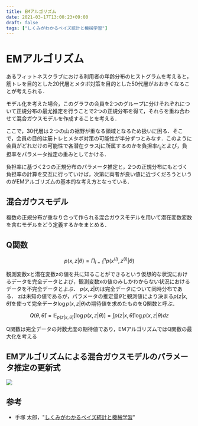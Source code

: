 ```yaml
---
title: EMアルゴリズム
date: 2021-03-17T13:00:23+09:00
draft: false
tags: ["しくみがわかるベイズ統計と機械学習"] 
---
```

<!--more-->
# EMアルゴリズム
あるフィットネスクラブにおける利用者の年齢分布のヒストグラムを考えると，筋トレを目的とした20代層とメタボ対策を目的とした50代層がおおきくなることが考えられる．

モデル化を考えた場合，このグラフの会員を2つのグループに分けそれぞれについて正規分布の最尤推定を行うことで2つの正規分布を得て，それらを重ね合わせて混合ガウスモデルを作成することを考える．

ここで，30代層は２つの山の裾野が重なる領域となるため扱いに困る．そこで，会員の目的は筋トレとメタボ対策の可能性が半分ずつとみなす．このように会員がどれだけの可能性で各潜在クラスjに所属するのかを負担率$r_{ij}$とよび，負担率をパラメータ推定の重みとしてかける．

負担率に基づく2つの正規分布のパラメータ推定と，2つの正規分布にもとづく負担率の計算を交互に行っていけば，次第に両者が良い値に近づくだろうというのがEMアルゴリズムの基本的な考え方となっている．

## 混合ガウスモデル
複数の正規分布が重なり合って作られる混合ガウスモデルを用いて潜在変数変数を含むモデルをどう定義するかをまとめる．

## Q関数

$$p(x,z|\theta)=\Pi_{i=1}^np(x^{(i)},z^{(i)}|\theta)$$

観測変数xと潜在変数zの値を共に知ることができるという仮想的な状況におけるデータを完全データとよび，観測変数xの値のみしかわからない状況におけるデータを不完全データとよぶ．
$p(x,z|\theta)$は完全データについて同時分布である．
zは未知の値であるが，パラメータの推定量$\hat{\theta}$と観測値により決まる$p(z|x,\hat{\theta})$を使って完全データ$\log p(x,z|\theta)$の期待値を求めたものをQ関数と呼ぶ．

$$Q(\theta,\hat{\theta})=\mathbb{E}_{p(z|x,\hat{\theta})}[\log p(x,z|\theta)]=\int p(z|x,\hat{\theta})\log p(x,z|\theta)dz$$

Q関数は完全データの対数尤度の期待値であり，EMアルゴリズムではQ関数の最大化を考える

## EMアルゴリズムによる混合ガウスモデルのパラメータ推定の更新式

![](.././EM更新.png)
<!-- 1. $t=1$と設定，各jについて$\hat{\pi}_j^{(0)},\hat{\mu_j}^{(0)},\hat{\sigma^{2(0)}_j}$をランダムな値で初期化する．($\pi$はマルチヌーイ分布のパラメータベクトル，$\mu$は各正規分布の平均パラメータ，$\sigma^2$は各正規分布の分散パラメータ)

2. パラメータ値が収束するまで以下を繰り返す．

- Eステップ(期待値計算)

$$r_{ij}=\mathbb{E}_{p(z^{(i)}|x^{(i)},\hat{\theta})}[z_{ij}]$$

- Mステップ(最大化)$r_{ij}$を使いQ関数を最大化する$\hat{\pi}_j^{(t)},\hat{\mu}_j^{(t)}\hat{\sigma}_j^{2(t)}$を計算する．

$$Q(\theta,\hat{\theta})=\sum_{i=1}^n\sum_{j=1}^kr_{ij}(\log\pi_j+\log\mathcal{N}(x^{(i)}|\mu_j,\sigma_j^2))$$

より

$$R_j^{(t)}=\sum_{i=1}^{n}r_{ij}^{t}$$
$$\hat{\pi}_j^{(t)}=\frac{R_j^{(t)}}{\sum_{j=1}^kR_j^{(t)}}$$
$$\hat{\mu}_j^{(t)}=\frac{\sum_{i=1}^nr_{ij}^{(t)}x_i}{R_j^{(t)}}$$
$$\hat{\sigma}_j^{2(t)}=\frac{\sum_{i=1}^nr_{ij}^{(t)}(x_i-\hat{\mu}_j^{(t)})^2}{R_j^{(t)}}$$

- $t = t+1$ -->

## 参考
- 手塚 太郎，"[しくみがわかるベイズ統計と機械学習](https://amzn.to/3cCILQM)"
